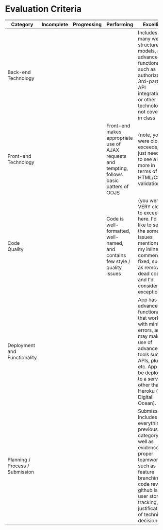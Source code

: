 # Evaluation Criteria

| Category                        | Incomplete                                                                                                                    | Progressing                                                                                                                                                                                           | Performing                                                                                                                                                             | Excelling                                                                                                                                                                                                           |
|---------------------------------|-------------------------------------------------------------------------------------------------------------------------------|-------------------------------------------------------------------------------------------------------------------------------------------------------------------------------------------------------|------------------------------------------------------------------------------------------------------------------------------------------------------------------------|---------------------------------------------------------------------------------------------------------------------------------------------------------------------------------------------------------------------|
| Back-end Technology             | | | | Includes many well-structured models, and advanced functionality such as authorization, 3rd-party API integration, or other technology not covered in class                                                         |
| Front-end Technology            | | | Front-end makes appropriate use of AJAX requests and tempting, follows basic patters of OOJS                                                                           |  (note, you were close to exceeds, but just needed to see a bit more in terms of HTML/CSS validation)|
| Code Quality                    | | | Code is well-formatted, well-named, and contains few style / quality issues                                                                                            |  (you were VERY close to exceeds here. I'd just like to see the some issues mentioned in my inline comments fixed, such as removing dead code, and I'd consider it exceptional)|
| Deployment and Functionality    | | | | App has advanced functionality that works with minimal errors, and may make use of advanced tools such as APIs, plugins, etc. App may be deployed to a service other than Heroku (e.g. Digital Ocean).              |
| Planning / Process / Submission | | | | Submission includes everything in previous category, as well as evidence of proper teamwork, such as feature branching, code review, github issue / user story tracking, and justification of technical decisions.  |
